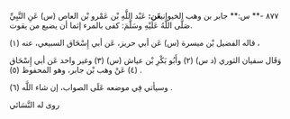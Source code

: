 ٨٧٧ -** س:** جابر بن وهب الخيواني**عَن:** عَبْد اللَّهِ بْن عَمْرو بْن العاص (س) عَنِ النَّبِيِّ صَلَّى اللَّهُ عَلَيْهِ وسَلَّمَ: كفى بالمرء إثما أن يضيع من يقوت.

قاله الفضيل بْن ميسرة (س) عَن أبي حريز، عَن أبي إِسْحَاق السبيعي، عنه (١) ،

وَقَال سفيان الثوري (د س) (٢) وأَبُو بَكْرِ بْن عياش (س) (٣) وغير واحد عَن أبي إِسْحَاق (٤) عَنْ وهب بْن جابر، وهو المحفوظ (٥) .

وسيأتي فِي موضعه عَلَى الصواب، إن شاء اللَّه (٦) .

روى له النَّسَائي